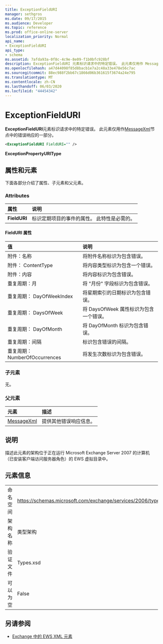 ```yaml
---
title: ExceptionFieldURI
manager: sethgros
ms.date: 09/17/2015
ms.audience: Developer
ms.topic: reference
ms.prod: office-online-server
localization_priority: Normal
api_name:
- ExceptionFieldURI
api_type:
- schema
ms.assetid: 7afda93a-0f8c-4c9e-8e09-f1b0bfc928bf
description: ExceptionFieldURI 元素标识请求中的特定错误。 此元素仅用作 MessageXml 节点中的错误响应的一部分。
ms.openlocfilehash: a47d44098f85d8bacb1e7a2c48a33e478e56c7ac
ms.sourcegitcommit: 88ec988f2bb67c1866d06b361615f3674a24e795
ms.translationtype: MT
ms.contentlocale: zh-CN
ms.lasthandoff: 06/03/2020
ms.locfileid: "44454342"
---
```

# <a name="exceptionfielduri"></a>ExceptionFieldURI

**ExceptionFieldURI**元素标识请求中的特定错误。 此元素仅用作[MessageXml](messagexml.md)节点中的错误响应的一部分。 
  
```xml
<ExceptionFieldURI FieldURI="" />
```

 **ExceptionPropertyURIType**
## <a name="attributes-and-elements"></a>属性和元素

下面各部分介绍了属性、子元素和父元素。
  
### <a name="attributes"></a>Attributes

|**属性**|**说明**|
|:-----|:-----|
|**FieldURI** <br/> |标识定期项目的事件的属性。 此特性是必需的。  <br/> |
   
#### <a name="fielduri-attribute"></a>FieldURI 属性

|**值**|**说明**|
|:-----|:-----|
|附件：名称  <br/> |将附件名称标识为包含错误。  <br/> |
|附件： ContentType  <br/> |将内容类型标识为包含一个错误。  <br/> |
|附件：内容  <br/> |将内容标识为包含错误。  <br/> |
|重复周期：月  <br/> |将 "月份" 字段标识为包含错误。  <br/> |
|重复周期： DayOfWeekIndex  <br/> |将星期索引的日期标识为包含错误。  <br/> |
|重复周期： DaysOfWeek  <br/> |将 DaysOfWeek 属性标识为包含一个错误。  <br/> |
|重复周期： DayOfMonth  <br/> |将 DayOfMonth 标识为包含错误。  <br/> |
|重复周期：间隔  <br/> |标识包含错误的间隔。  <br/> |
|重复周期： NumberOfOccurrences  <br/> |将发生次数标识为包含错误。  <br/> |
   
### <a name="child-elements"></a>子元素

无。
  
### <a name="parent-elements"></a>父元素

|**元素**|**描述**|
|:-----|:-----|
|[MessageXml](messagexml.md) <br/> |提供其他错误响应信息。  <br/> |
   
## <a name="remarks"></a>说明

描述此元素的架构位于正在运行 Microsoft Exchange Server 2007 的计算机（已安装客户端访问服务器角色）的 EWS 虚拟目录中。
  
## <a name="element-information"></a>元素信息

|||
|:-----|:-----|
|命名空间  <br/> |https://schemas.microsoft.com/exchange/services/2006/types  <br/> |
|架构名称  <br/> |类型架构  <br/> |
|验证文件  <br/> |Types.xsd  <br/> |
|可以为空  <br/> |False  <br/> |
   
## <a name="see-also"></a>另请参阅



- [Exchange 中的 EWS XML 元素](ews-xml-elements-in-exchange.md)

